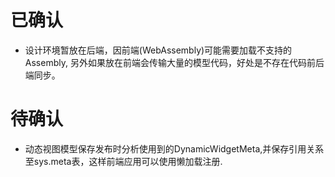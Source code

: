 
# 已确认
* 设计环境暂放在后端，因前端(WebAssembly)可能需要加载不支持的Assembly, 另外如果放在前端会传输大量的模型代码，好处是不存在代码前后端同步。

# 待确认
* 动态视图模型保存发布时分析使用到的DynamicWidgetMeta,并保存引用关系至sys.meta表，这样前端应用可以使用懒加载注册.